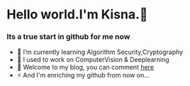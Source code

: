 

# Hello world.I'm Kisna.👋

### Its a true start in github for me now
- 🔭 I’m currently learning Algorithm Security,Cryptography
- 🌱 I used to work on ComputerVision & Deeplearning 
- 💬 Welcome to my blog, you can comment [here](http://eotstxtab.top)
- ⚡ And I'm enriching my github from now on...

<!--
Here are some ideas to get you started:
<img align="right" src="https://github-readme-stats.vercel.app/api?username=EotStxTaB&show_icons=true&icon_color=CE1D2D&text_color=718096&bg_color=ffffff&hide_title=true" />
* 🔭 I’m currently working on ...
- 🌱 I’m currently learning ...
- 👯 I’m looking to collaborate on ...
- 🤔 I’m looking for help with ...
- 💬 Ask me about ...
- 📫 How to reach me: ...
- 😄 Pronouns: ...
- ⚡ Fun fact: ...
-->
